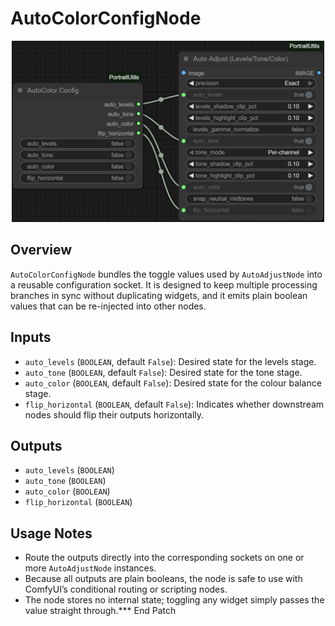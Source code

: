 # AutoColorConfigNode
<div align="center"><img src="screenshots/auto_color_config_node.png" alt="Screenshot" width="500" /></div>


## Overview
`AutoColorConfigNode` bundles the toggle values used by `AutoAdjustNode` into a reusable configuration socket. It is designed to keep multiple processing branches in sync without duplicating widgets, and it emits plain boolean values that can be re-injected into other nodes.

## Inputs
- `auto_levels` (`BOOLEAN`, default `False`): Desired state for the levels stage.
- `auto_tone` (`BOOLEAN`, default `False`): Desired state for the tone stage.
- `auto_color` (`BOOLEAN`, default `False`): Desired state for the colour balance stage.
- `flip_horizontal` (`BOOLEAN`, default `False`): Indicates whether downstream nodes should flip their outputs horizontally.

## Outputs
- `auto_levels` (`BOOLEAN`)
- `auto_tone` (`BOOLEAN`)
- `auto_color` (`BOOLEAN`)
- `flip_horizontal` (`BOOLEAN`)

## Usage Notes
- Route the outputs directly into the corresponding sockets on one or more `AutoAdjustNode` instances.
- Because all outputs are plain booleans, the node is safe to use with ComfyUI’s conditional routing or scripting nodes.
- The node stores no internal state; toggling any widget simply passes the value straight through.*** End Patch
